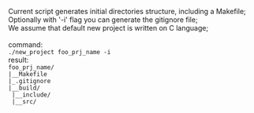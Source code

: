 Current script generates initial directories structure, including a Makefile; <br>
Optionally with '-i' flag you can generate the gitignore file; <br>
We assume that default new project is written on C language; <br>
<br>command:
<br>
<code>./new_project foo_prj_name -i</code>
<br>result:
<br>
<code>foo_prj_name/</code>
<br>
<code>|__Makefile</code>
<br>
<code>|_.gitignore</code>
<br>
<code>|__build/</code>
<br>
<code>
|__include/
<br>
|__src/</code>
